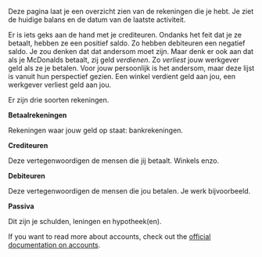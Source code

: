 Deze pagina laat je een overzicht zien van de rekeningen die je hebt. Je ziet de huidige balans en de datum van de laatste activiteit.

Er is iets geks aan de hand met je crediteuren. Ondanks het feit dat je ze betaalt, hebben ze een positief saldo. Zo hebben debiteuren een negatief saldo. Je zou denken dat dat andersom moet zijn. Maar denk er ook aan dat als je McDonalds betaalt, zij geld *verdienen*. Zo *verliest* jouw werkgever geld als ze je betalen. Voor jouw persoonlijk is het andersom, maar deze lijst is vanuit hun perspectief gezien. Een winkel verdient geld aan jou, een werkgever verliest geld aan jou.

Er zijn drie soorten rekeningen.

**Betaalrekeningen**

Rekeningen waar jouw geld op staat: bankrekeningen.

**Crediteuren**

Deze vertegenwoordigen de mensen die jij betaalt. Winkels enzo.

**Debiteuren**

Deze vertegenwoordigen de mensen die jou betalen. Je werk bijvoorbeeld.

**Passiva**

Dit zijn je schulden, leningen en hypotheek(en).

If you want to read more about accounts, check out the [official documentation on accounts](https://docs.firefly-iii.org/concepts/accounts).